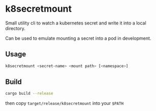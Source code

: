 # k8secretmount

Small utility cli to watch a kubernetes secret and write it into a local directory.

Can be used to emulate mounting a secret into a pod in development.

## Usage

```bash
k8secretmount <secret-name> <mount path> [<namespace>]
```

## Build

```bash
cargo build --release
```

then copy `target/release/k8secretmount` into your `$PATH`

